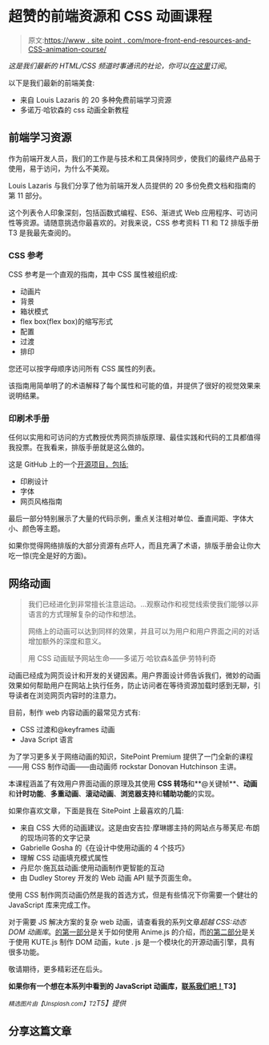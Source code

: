 # 超赞的前端资源和 CSS 动画课程

> 原文:[https://www . site point . com/more-front-end-resources-and-CSS-animation-course/](https://www.sitepoint.com/more-front-end-resources-and-css-animation-course/)

*这是我们最新的 HTML/CSS 频道时事通讯的社论，你可以[在这里](https://www.sitepoint.com/newsletter/)订阅*。

以下是我们最新的前端美食:

*   来自 Louis Lazaris 的 20 多种免费前端学习资源
*   多诺万·哈钦森的 css 动画全新教程

## 前端学习资源

作为前端开发人员，我们的工作是与技术和工具保持同步，使我们的最终产品易于使用，易于访问，为什么不美观。

Louis Lazaris 与我们分享了他为前端开发人员提供的 20 多份免费文档和指南的第 11 部分。

这个列表令人印象深刻，包括函数式编程、ES6、渐进式 Web 应用程序、可访问性等资源。请随意挑选你最喜欢的。对我来说，CSS 参考资料 T1 和 T2 排版手册 T3 是我最先查阅的。

### CSS 参考

CSS 参考是一个直观的指南，其中 CSS 属性被组织成:

*   动画片
*   背景
*   箱状模式
*   flex box(flex box)的缩写形式
*   配置
*   过渡
*   排印

您还可以按字母顺序访问所有 CSS 属性的列表。

该指南用简单明了的术语解释了每个属性和可能的值，并提供了很好的视觉效果来说明结果。

### 印刷术手册

任何以实用和可访问的方式教授优秀网页排版原理、最佳实践和代码的工具都值得我投票。在我看来，排版手册就是这么做的。

这是 GitHub 上的一个[开源项目，包括:](https://github.com/kennethwang14/TypographyHandbook)

*   印刷设计
*   字体
*   网页风格指南

最后一部分特别展示了大量的代码示例，重点关注相对单位、垂直间距、字体大小、颜色等主题。

如果你觉得网络排版的大部分资源有点吓人，而且充满了术语，排版手册会让你大吃一惊(完全是好的方面)。

## 网络动画

> 我们已经进化到非常擅长注意运动。…观察动作和视觉线索使我们能够以非语言的方式理解复杂的动作和想法。
> 
> 网络上的动画可以达到同样的效果，并且可以为用户和用户界面之间的对话增加额外的深度和意义。
> 
> 用 CSS 动画赋予网站生命——多诺万·哈钦森&盖伊·劳特利奇

动画已经成为网页设计和开发的关键因素。用户界面设计师告诉我们，微妙的动画效果如何帮助用户在网站上执行任务，防止访问者在等待资源加载时感到无聊，引导读者在浏览网页内容时的注意力。

目前，制作 web 内容动画的最常见方式有:

*   CSS 过渡和@keyframes 动画
*   Java Script 语言

为了学习更多关于网络动画的知识，SitePoint Premium 提供了一门全新的课程——用 CSS 制作动画——由动画师 rockstar Donovan Hutchinson 主讲。

本课程涵盖了有效用户界面动画的原理及其使用 **CSS 转场**和**@关键帧**、**动画**和**计时功能**、**多重动画**、**滚动动画**、**浏览器支持**和**辅助功能**的实现。

如果你喜欢文章，下面是我在 SitePoint 上最喜欢的几篇:

*   来自 CSS 大师的动画建议。这是由安吉拉·摩琳娜主持的网站点与蒂芙尼·布朗的现场问答的文字记录
*   Gabrielle Gosha 的《在设计中使用动画的 4 个技巧》
*   理解 CSS 动画填充模式属性
*   丹尼尔·施瓦兹动画:使用动画制作更智能的互动
*   由 Dudley Storey 开发的 Web 动画 API 赋予页面生命。

使用 CSS 制作网页动画仍然是我的首选方式，但是有些情况下你需要一个健壮的 JavaScript 库来完成工作。

对于需要 JS 解决方案的复杂 web 动画，请查看我的系列文章*超越 CSS:动态 DOM 动画库*。[的第一部分](https://www.sitepoint.com/animating-the-dom-with-anime-js/)是关于如何使用 Anime.js 的介绍，而[的第二部分](https://www.sitepoint.com/fun-web-animation-effects-with-kute-js/)是关于使用 KUTE.js 制作 DOM 动画，kute . js 是一个模块化的开源动画引擎，具有很多功能。

敬请期待，更多精彩还在后头。

**如果你有一个想在本系列中看到的 JavaScript 动画库，[联系我们吧！](mailto:maria.perna@sitepoint.com)T3】**

*<small>精选图片由【Unsplash.com】T2</small>T5】提供*

## 分享这篇文章